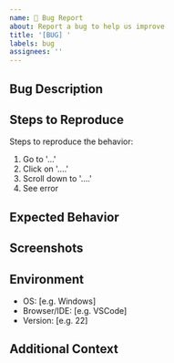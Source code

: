 ```yaml
---
name: 🐛 Bug Report
about: Report a bug to help us improve
title: '[BUG] '
labels: bug
assignees: ''
---
```


## Bug Description
<!-- Clear and concise description of the bug -->

## Steps to Reproduce

Steps to reproduce the behavior:

1. Go to '...'
2. Click on '....'
3. Scroll down to '....'
4. See error

## Expected Behavior
<!-- Clear and concise description of what you expected to happen -->

## Screenshots
<!-- If applicable, add screenshots to help explain your problem -->

## Environment

- OS: [e.g. Windows]
- Browser/IDE: [e.g. VSCode]
- Version: [e.g. 22]

## Additional Context
<!-- Add any other context about the problem here -->
